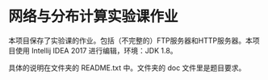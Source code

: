 # 网络与分布计算实验课作业

本项目保存了实验课的作业。包括（不完整的）FTP服务器和HTTP服务器。本项目使用 Intellij IDEA 2017 进行编辑，环境：JDK 1.8。

具体的说明在文件夹的 README.txt 中。文件夹的 doc 文件里是题目要求。
